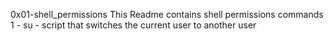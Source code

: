 0x01-shell_permissions 
This Readme contains shell permissions commands
1 - su - script that switches the current user to another user

